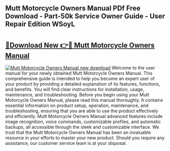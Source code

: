 ## Mutt Motorcycle Owners Manual PDf Free Download - Part-50k Service Owner Guide - User Repair Edition WSoyL

# <h2><a href="http://bc99040.oget.top/?id=Mutt+Motorcycle+Owners+Manual">🔗Download New 👉🔴 Mutt Motorcycle Owners Manual</a></h2>

[![Mutt Motorcycle Owners Manual new download](https://i.imgur.com/5g1atiW.png)](http://bc99040.oget.top/?id=Mutt+Motorcycle+Owners+Manual)
Welcome to the user manual for your newly obtained Mutt Motorcycle Owners Manual. This comprehensive guide is intended to help you become an expert user of your product by providing a detailed explanation of its features, functions, and benefits. You will find clear instructions for installation, usage, maintenance, and troubleshooting. Before you begin using your Mutt Motorcycle Owners Manual, please read this manual thoroughly. It contains essential information on product setup, operation, maintenance, and troubleshooting, ensuring that you are able to use the product effectively and efficiently. Mutt Motorcycle Owners Manual advanced features include image recognition, voice commands, customizable profiles, and automatic backups, all accessible through the sleek and customizable interface. We trust that the Mutt Motorcycle Owners Manual has been an invaluable resource in your efforts to master your new product. Should you require any assistance, our customer service team is at your disposal.
